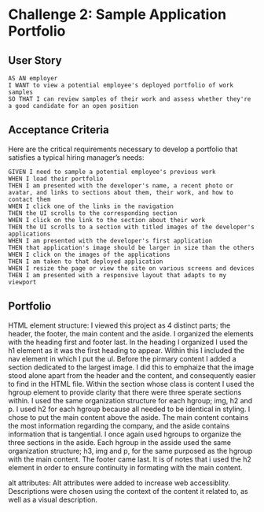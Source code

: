 # Challenge 2: Sample Application Portfolio

## User Story

```
AS AN employer
I WANT to view a potential employee's deployed portfolio of work samples
SO THAT I can review samples of their work and assess whether they're a good candidate for an open position
```


## Acceptance Criteria

Here are the critical requirements necessary to develop a portfolio that satisfies a typical hiring manager’s needs:

```
GIVEN I need to sample a potential employee's previous work
WHEN I load their portfolio
THEN I am presented with the developer's name, a recent photo or avatar, and links to sections about them, their work, and how to contact them
WHEN I click one of the links in the navigation
THEN the UI scrolls to the corresponding section
WHEN I click on the link to the section about their work
THEN the UI scrolls to a section with titled images of the developer's applications
WHEN I am presented with the developer's first application
THEN that application's image should be larger in size than the others
WHEN I click on the images of the applications
THEN I am taken to that deployed application
WHEN I resize the page or view the site on various screens and devices
THEN I am presented with a responsive layout that adapts to my viewport
```

## Portfolio


HTML element structure:
I viewed this project as 4 distinct parts; the header, the footer, the main content and the aside. I organized the elements with the heading first and footer last. In the heading I organized I used the h1 element as it was the first heading to appear. Within this I included the nav element in which I put the ul. Before the pirmary content I added a section dedicated to the largest image. I did this to emphaize that the image stood alone apart from the header and the content, and consequently easier to find in the HTML file. Within the section whose class is content I used the hgroup element to provide clarity that there were three sperate sections within. I used the same organization structure for each hgroup; img, h2 and p. I used h2 for each hgroup because all needed to be identical in styling. I chose to put the main content above the aside. The main content contains the most information regarding the company, and the aside contains information that is tangential. I once again used hgroups to organize the three sections in the aside. Each hgroup in the asside used the same organization structure; h3, img and p, for the same purposed as the hgroup with the main content. The footer came last. It is of notes that i used the h2 element in order to ensure continuity in formating with the main content.

alt attributes:
Alt attributes were added to increase web accessiblity. Descriptions were chosen using the context of the content it related to, as well as a visual description.
